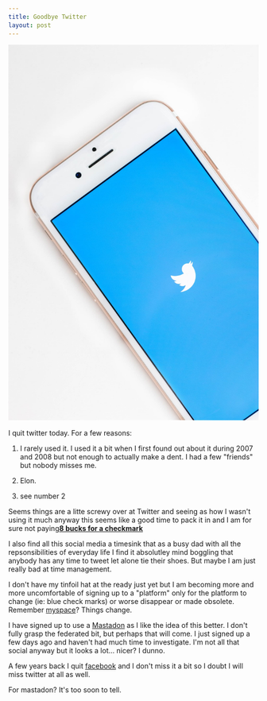 ```yaml
---
title: Goodbye Twitter
layout: post
---
```

 	
![twitter](assets/twitter.jpg)

I quit twitter today. For a few reasons: 

1. I rarely used it. I used it a bit when I first found out about it during 2007
 and 2008 but not enough to actually make a dent. I had a few "friends" but
 nobody misses me. 

 2. Elon. 

 3. see number 2

Seems things are a litte screwy over at Twitter and seeing as how I wasn't using it much anyway
this seems like a good time to pack it in  and  I am for sure not paying[**8 bucks for a checkmark**](https://help.twitter.com/en/using-twitter/twitter-blue)

I also find all this social media a timesink that as a busy dad with all the repsonsibilities of 
everyday life I find it absolutley mind boggling that anybody has any time to tweet let alone tie
their shoes. But maybe I am just really bad at time management. 

I don't have my tinfoil hat at the ready just yet but I am becoming more and more uncomfortable of signing up to a "platform"
only for the platform to change (ie: blue check marks) or worse disappear or made obsolete.  Remember 
[myspace](http://myspace.com)? Things change. 


I have signed up to use a [Mastadon](https://mastodon.social/explore) as I like the idea of this better. I don't fully grasp
the federated bit, but perhaps that  will come. I just signed up a few days ago and haven't had much time to investigate. 
I'm not all that social anyway but it looks a lot... nicer? I dunno. 

 A few years back I quit [facebook](http://facebook.com) and I don't miss it a bit so I doubt I will miss twitter at all as well. 

 For mastadon? It's too soon to tell. 


 
